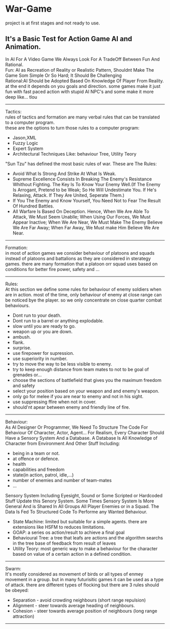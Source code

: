 # War-Game
project is at first stages and not ready to use.</br>

It's a Basic Test for Action Game AI and Animation.<br/>
----------------------------------------------------------------------------------------------------

In AI For A Video Game We Always Look For A TradeOff Between Fun And Rational. </br>
Fun: AI as Recreation of Reality or Realistic Pattern, Shouldnt Make The Game Som Simple Or So Hard; It Should Be Challenging<br>
Rational:AI Should be Adopted Based On Knowledge Of Player From Reality.
at the end it depends on you goals and direction. some games make it just fun with fast paced action with stupid AI NPC's and some make it more deep like... tlou 

------------------------------------------------------------------------------------------------------
Tactics:</br>
rules of tactics and formation are many verbal rules that can be translated to a computer program.</br>
these are the options to turn those rules to a computer program:
- Jason,XML
- Fuzzy Logic
- Expert System
- Architectural Techniques Like: behaviour Tree, Utility Teory

"Sun Tzu" has defined the most basic rules of war. These are The Rules:</br>

- Avoid What Is Strong And Strike At What Is Weak.
- Supreme Excellence Consists In Breaking The Enemy's Resistance Whithout Fighting. The Key Is To Know Your Enemy Well.(If The Enemy Is Arrogant, Pretend to be Weak; So He Will Undestimate You. If He's Relaxing, Attack. If They Are United, Seperate Them.)
- If You The Enemy and Know Yourself, You Need Not to Fear The Result Of Hundred Battles.
- All Warfare Is Based On Deception. Hence, When We Are Able To Attack, We Must Seem Unablle; When Using Our Forces, We Must Appear Inactive; When We Are Near, We Must Make The Enemy Believe We Are Far Away; When Far Away, We Must make Him Believe We Are Near.

------------------------------------------------------------------------------------------------------
Formation:</br>
 in most of action games we consider behaviour of platoons and squads instead of platoons and battalions as they are considered in sterategy games.
there are many formation that a platoon orr squad uses based on conditions for better fire power, safety and ...


---------------------------------------------------------------------------------------------------------
Rules:</br>
At this section we define some rules for behaviour of enemy soldiers when are in action. most of the time, only behaviour of enemy at close range can be noticed bye the player. so we only concentrate on close quarter combat behaviours.  

- Dont run to your death.
- Dont run to a barrel or anything explodable.
- slow until you are ready to go.
- weapon up or you are down.
- ambush.
- flank.
- surprise.
- use firepower for supression.
- use superiority in number.
- try to move the way to be less visible to enemy.
- try to keep enough distance from team mates to not to be goal of grenades or...
- choose the sections of battlefield that gives you the maximum freedom and safety
- select your position based on your weapon and and enemy's weapon.
- only go for melee if you are near to enemy and not in his sight.
- use suppressing ffire when not in cover.
- should'nt apear between enemy and friendly line of fire.
------------------------------------------------------------------------------------------------------
Behaviour:</br>
As AI Designer Or Programmer, We Need To Structure The Code For Behaviour Of Character, Actor, Agent...
For Realism, Every Character Should Have a Sensory System And a Database. 
A Database Is All Knowledge of Character from Environment And Other Stuff Including:</br>
  - being in a team or not.
  - at offence or defence.
  - health
  - capabilities and freedom
  - state(in action, patrol, idle,...)
  - number of enemies and number of team-mates
  - ...
  
  Sensory System Including Eyesight, Sound or Some Scripted or Hardcoded Stuff Update this Senory System. Some Times Sensory System Is More General And is Shared In All Groups All Player Enemies or in a Squad. The Data Is Fed To Structured Code To Performe any Wanted Behaviour. 
- State Machine: limited but suitable for a simple agents. there are extensions like HSFM to reduces limitations.
- GOAP: a series os action/result to achieve a  final goal
- Behavioural Tree:  a tree that leafs are actions and the algorithm searchs in the tree base of feedback from result of leaves
- Utility Teory: most generic way to make a behaviour for the character based on value of a certain action in a defined condition.


------------------------------------------------------------------------------------------------------
Swarm:<br/>
It's mostly considered as movement of birds or all types of enmey movement in a group. but in many futurisitic games it can be used as a type of attack. there are different types of flocking but there are 3 rules should be obeyed:</br>

- Separation - avoid crowding neighbours (short range repulsion)
- Alignment - steer towards average heading of neighbours.
- Cohesion - steer towards average position of neighbours (long range attraction)


------------------------------------------------------------------------------------------------------

